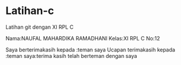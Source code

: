 # Latihan-c
Latihan git dengan XI RPL C
 
 
 Nama:NAUFAL MAHARDIKA RAMADHANI
 Kelas:XI RPL C
 No:12

 Saya berterimakasih kepada :teman saya
 Ucapan terimakasih kepada :teman saya:terima kasih telah berteman dengan saya